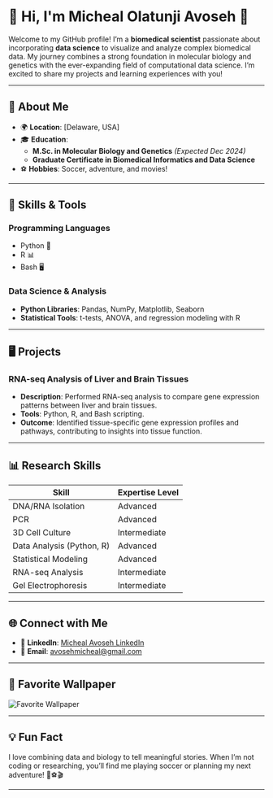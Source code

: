 # 👋 Hi, I'm Micheal Olatunji Avoseh 🥷

Welcome to my GitHub profile! I’m a **biomedical scientist** passionate about 
incorporating **data science** to visualize and analyze complex biomedical data. 
My journey combines a strong foundation in molecular biology and genetics with 
the ever-expanding field of computational data science. I’m excited to share my 
projects and learning experiences with you!

---

## 🚀 About Me

- 🌍 **Location**: [Delaware, USA]
- 🎓 **Education**:
  - **M.Sc. in Molecular Biology and Genetics** *(Expected Dec 2024)*
  - **Graduate Certificate in Biomedical Informatics and Data Science**
- ⚽ **Hobbies**: Soccer, adventure, and movies!

---

## 🔧 Skills & Tools

### **Programming Languages**

- Python 🐍
- R 📊
- Bash 🖥️

### **Data Science & Analysis**

- **Python Libraries**: Pandas, NumPy, Matplotlib, Seaborn
- **Statistical Tools**: t-tests, ANOVA, and regression modeling with R

---

## 🖥️ Projects

### **RNA-seq Analysis of Liver and Brain Tissues**

- **Description**: Performed RNA-seq analysis to compare gene expression patterns 
  between liver and brain tissues.
- **Tools**: Python, R, and Bash scripting.
- **Outcome**: Identified tissue-specific gene expression profiles and pathways, 
  contributing to insights into tissue function.

---

## 📊 Research Skills

| Skill                        | Expertise Level       |
|------------------------------|-----------------------|
| DNA/RNA Isolation            | Advanced              |
| PCR                          | Advanced              |
| 3D Cell Culture              | Intermediate          |
| Data Analysis (Python, R)    | Advanced              |
| Statistical Modeling         | Advanced              |
| RNA-seq Analysis             | Intermediate          |
| Gel Electrophoresis          | Intermediate          |

---

## 🌐 Connect with Me

- 💼 **LinkedIn**: [Micheal Avoseh LinkedIn](https://www.linkedin.com/in/micheal-olatunji-avoseh-2bb84a90)
- 📧 **Email**: [avosehmicheal@gmail.com](mailto:avosehmicheal@gmail.com)

---

## 📸 Favorite Wallpaper

![Favorite Wallpaper](./bridge-amp-sunset-2560A_1440.png)

---

## 💡 Fun Fact

I love combining data and biology to tell meaningful stories. When I’m not coding 
or researching, you’ll find me playing soccer or planning my next adventure! 🧬⚽🎬

---
